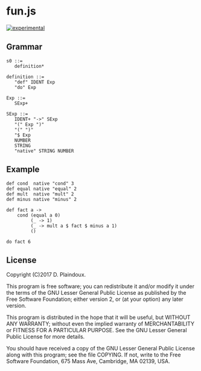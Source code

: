 # fun.js

[![experimental](http://badges.github.io/stability-badges/dist/experimental.svg)](http://github.com/badges/stability-badges)

## Grammar

```
s0 ::=
   definition*

definition ::=
   "def" IDENT Exp
   "do" Exp

Exp ::= 
   SExp+    	       	   

SExp ::= 
   IDENT+ "->" SExp 	         
   "(" Exp ")"
   "(" ")"
   "$ Exp
   NUMBER 
   STRING
   "native" STRING NUMBER
```

## Example

```
def cond  native "cond" 3
def equal native "equal" 2
def mult  native "mult" 2
def minus native "minus" 2

def fact a -> 
    cond (equal a 0)
         (_ -> 1)
         (_ -> mult a $ fact $ minus a 1)
         ()

do fact 6
```

## License

Copyright (C)2017 D. Plaindoux.

This program is  free software; you can redistribute  it and/or modify
it  under the  terms  of  the GNU  Lesser  General  Public License  as
published by  the Free Software  Foundation; either version 2,  or (at
your option) any later version.

This program  is distributed in the  hope that it will  be useful, but
WITHOUT   ANY  WARRANTY;   without  even   the  implied   warranty  of
MERCHANTABILITY  or FITNESS  FOR  A PARTICULAR  PURPOSE.  See the  GNU
Lesser General Public License for more details.

You  should have  received a  copy of  the GNU  Lesser General  Public
License along with  this program; see the file COPYING.  If not, write
to the  Free Software Foundation,  675 Mass Ave, Cambridge,  MA 02139,
USA.
